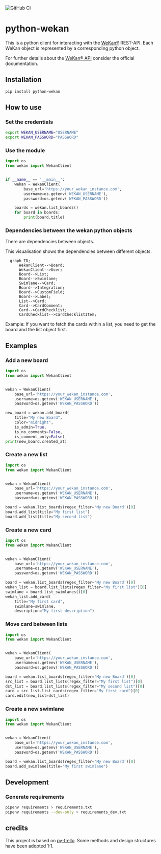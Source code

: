 ![GitHub CI](https://github.com/bastianwenske/python-wekan/actions/workflows/ci.yml/badge.svg)

# python-wekan
This is a python client for interacting with the [WeKan®](https://github.com/wekan/wekan) REST-API.
Each WeKan object is represented by a corresponding python object.

For further details about the [WeKan® API](https://wekan.github.io/api) consider the official documentation.

## Installation
```bash
pip install python-wekan
```

## How to use
### Set the credentials
```bash
export WEKAN_USERNAME="USERNAME"
export WEKAN_PASSWORD="PASSWORD"
```
### Use the module
```python
import os
from wekan import WekanClient


if __name__ == '__main__':
    wekan = WekanClient(
        base_url='https://your_wekan_instance.com',
        username=os.getenv('WEKAN_USERNAME'),
        password=os.getenv('WEKAN_PASSWORD'))

    boards = wekan.list_boards()
    for board in boards:
        print(board.title)
```

### Dependencies between the wekan python objects
There are dependencies between objects.

This visualisation shows the dependencies between different objects.

```mermaid
  graph TD;
      WekanClient-->Board;
      WekanClient-->User;
      Board-->List;
      Board-->Swimlane;
      Swimlane-->Card;
      Board-->Integration;
      Board-->CustomField;
      Board-->Label;
      List-->Card;
      Card-->CardComment;
      Card-->CardChecklist;
      CardChecklist-->CardChecklistItem;
```
Example:
If you want to fetch the cards within a list, you need to get the board and the list object first.

## Examples
### Add a new board
```python
import os
from wekan import WekanClient


wekan = WekanClient(
    base_url='https://your_wekan_instance.com',
    username=os.getenv('WEKAN_USERNAME'),
    password=os.getenv('WEKAN_PASSWORD'))

new_board = wekan.add_board(
    title="My new Board",
    color="midnight",
    is_admin=True,
    is_no_comments=False,
    is_comment_only=False)
print(new_board.created_at)
```
### Create a new list
```python
import os
from wekan import WekanClient


wekan = WekanClient(
    base_url='https://your_wekan_instance.com',
    username=os.getenv('WEKAN_USERNAME'),
    password=os.getenv('WEKAN_PASSWORD'))

board = wekan.list_boards(regex_filter='My new Board')[0]
board.add_list(title="My first list")
board.add_list(title="My second list")
```
### Create a new card
```python
import os
from wekan import WekanClient


wekan = WekanClient(
    base_url='https://your_wekan_instance.com',
    username=os.getenv('WEKAN_USERNAME'),
    password=os.getenv('WEKAN_PASSWORD'))

board = wekan.list_boards(regex_filter='My new Board')[0]
wekan_list = board.list_lists(regex_filter="My first list")[0]
swimlane = board.list_swimlanes()[0]
wekan_list.add_card(
    title="My first card",
    swimlane=swimlane,
    description="My first description")
```
### Move card between lists
```python
import os
from wekan import WekanClient


wekan = WekanClient(
    base_url='https://your_wekan_instance.com',
    username=os.getenv('WEKAN_USERNAME'),
    password=os.getenv('WEKAN_PASSWORD'))

board = wekan.list_boards(regex_filter='My new Board')[0]
src_list = board.list_lists(regex_filter="My first list")[0]
dst_list = board.list_lists(regex_filter="My second list")[0]
card = src_list.list_cards(regex_filter="My first card")[0]
card.edit(new_list=dst_list)
```

### Create a new swimlane
```python
import os
from wekan import WekanClient


wekan = WekanClient(
    base_url='https://your_wekan_instance.com',
    username=os.getenv('WEKAN_USERNAME'),
    password=os.getenv('WEKAN_PASSWORD'))

board = wekan.list_boards(regex_filter='My new Board')[0]
board.add_swimlane(title="My first swimlane")
```

## Development
### Generate requirements
```bash
pipenv requirements > requirements.txt
pipenv requirements --dev-only > requirements_dev.txt
 ```

## credits
This project is based on [py-trello](https://github.com/sarumont/py-trello).
Some methods and design structures have been adopted 1:1.
